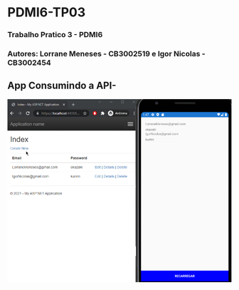 # PDMI6-TP03
### Trabalho Pratico 3 - PDMI6
### Autores: Lorrane Meneses - CB3002519 e Igor Nicolas - CB3002454
## App Consumindo a API- 
![AppWorking](Gif/AppConsumingAPI.gif)
